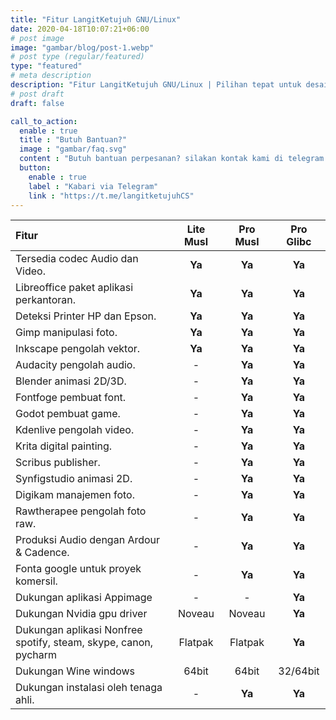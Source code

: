 ```yaml
---
title: "Fitur LangitKetujuh GNU/Linux"
date: 2020-04-18T10:07:21+06:00
# post image
image: "gambar/blog/post-1.webp"
# post type (regular/featured)
type: "featured"
# meta description
description: "Fitur LangitKetujuh GNU/Linux | Pilihan tepat untuk desainer dan pengguna desktop"
# post draft
draft: false

call_to_action:
  enable : true
  title : "Butuh Bantuan?"
  image : "gambar/faq.svg"
  content : "Butuh bantuan perpesanan? silakan kontak kami di telegram. Balasan akan di respon 1x24 jam."
  button:
    enable : true
    label : "Kabari via Telegram"
    link : "https://t.me/langitketujuhCS"
---
```


Fitur | **Lite Musl** | **Pro Musl** | **Pro Glibc**
:--- | :---: | :---: | :---:
Tersedia codec Audio dan Video. | **Ya** | **Ya** | **Ya**
Libreoffice paket aplikasi perkantoran. | **Ya** | **Ya** | **Ya**
Deteksi Printer HP dan Epson. | **Ya** | **Ya** | **Ya**
Gimp manipulasi foto. | **Ya** | **Ya** | **Ya**
Inkscape pengolah vektor. | **Ya** | **Ya** | **Ya**
Audacity pengolah audio. | - | **Ya** | **Ya**
Blender animasi 2D/3D. | - | **Ya** | **Ya**
Fontfoge pembuat font. | - | **Ya** | **Ya**
Godot pembuat game. | - | **Ya** | **Ya**
Kdenlive pengolah video. | - | **Ya** | **Ya**
Krita digital painting. | - | **Ya** | **Ya**
Scribus publisher. | - | **Ya** | **Ya**
Synfigstudio animasi 2D. | - | **Ya** | **Ya**
Digikam manajemen foto. | - | **Ya** | **Ya**
Rawtherapee pengolah foto raw. | - | **Ya** | **Ya**
Produksi Audio dengan Ardour & Cadence. | - | **Ya** | **Ya**
Fonta google untuk proyek komersil. | - | **Ya** | **Ya**
Dukungan aplikasi Appimage | - | - | **Ya**
Dukungan Nvidia gpu driver | Noveau | Noveau | **Ya**
Dukungan aplikasi Nonfree<br>spotify, steam, skype, canon, pycharm | Flatpak | Flatpak | **Ya**
Dukungan Wine windows | 64bit | 64bit | 32/64bit
Dukungan instalasi oleh tenaga ahli. | - | **Ya** | **Ya**

